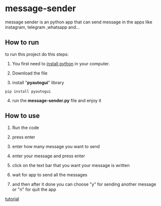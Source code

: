 # message-sender
message sender is an python app that can send message in the apps like instagram, telegram ,whatsapp and...

## How to run

<p>to run this project do this steps:</p>

1. You first need to [install python](https://www.python.or) in your computer.

2. Download the file 

3. install "**pyautogui**" library 
```
pip install pyautogui
```
4. run the **message-sender.py** file and enjoy it

## How to use

1. Run the code 

2. press enter 

3. enter how many message you want to send 

4. enter your message and press enter

5. click on the text bar that you want your message is written

6. wait for app to send all the messages

7. and then after it done you can choose "y" for sending another message or "n" for quit the app 

[tutorial](/tutorial/1122.mp4)